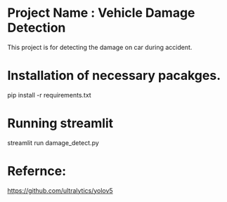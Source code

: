

# Project Name : Vehicle Damage Detection 
  
 This project is for detecting the damage on car during accident. 
   
 # Installation of necessary pacakges. 
 pip install -r requirements.txt 
  
 # Running streamlit  
 streamlit run damage_detect.py 
  
 # Refernce: 
 https://github.com/ultralytics/yolov5
